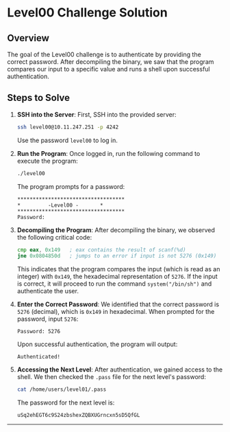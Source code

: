 
# Level00 Challenge Solution

## Overview
The goal of the Level00 challenge is to authenticate by providing the correct password. After decompiling the binary, we saw that the program compares our input to a specific value and runs a shell upon successful authentication. 

## Steps to Solve

1. **SSH into the Server**:
   First, SSH into the provided server:
   ```bash
   ssh level00@10.11.247.251 -p 4242
   ```
   Use the password `level00` to log in.

2. **Run the Program**:
   Once logged in, run the following command to execute the program:
   ```bash
   ./level00
   ```
   The program prompts for a password:
   ```
   ***********************************
   * 	     -Level00 -		  *
   ***********************************
   Password:
   ```

3. **Decompiling the Program**:
   After decompiling the binary, we observed the following critical code:
   ```asm
   cmp eax, 0x149   ; eax contains the result of scanf(%d)
   jne 0x0804850d   ; jumps to an error if input is not 5276 (0x149)
   ```
   This indicates that the program compares the input (which is read as an integer) with `0x149`, the hexadecimal representation of `5276`. If the input is correct, it will proceed to run the command `system("/bin/sh")` and authenticate the user.

4. **Enter the Correct Password**:
   We identified that the correct password is `5276` (decimal), which is `0x149` in hexadecimal. When prompted for the password, input `5276`:
   ```
   Password: 5276
   ```
   Upon successful authentication, the program will output:
   ```
   Authenticated!
   ```

5. **Accessing the Next Level**:
   After authentication, we gained access to the shell. We then checked the `.pass` file for the next level's password:
   ```bash
   cat /home/users/level01/.pass
   ```
   The password for the next level is:
   ```
   uSq2ehEGT6c9S24zbshexZQBXUGrncxn5sD5QfGL
   ```

---
